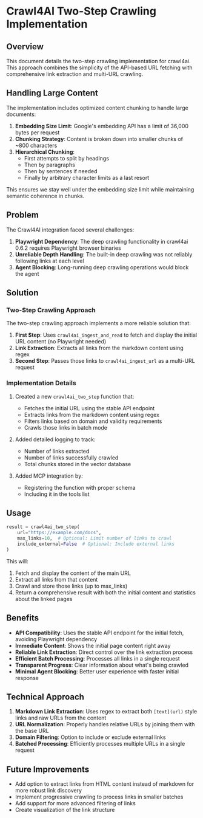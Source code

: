 # Crawl4AI Two-Step Crawling Implementation

## Overview

This document details the two-step crawling implementation for crawl4ai. This approach combines the simplicity of the API-based URL fetching with comprehensive link extraction and multi-URL crawling.

## Handling Large Content

The implementation includes optimized content chunking to handle large documents:

1. **Embedding Size Limit**: Google's embedding API has a limit of 36,000 bytes per request
2. **Chunking Strategy**: Content is broken down into smaller chunks of ~800 characters
3. **Hierarchical Chunking**: 
   - First attempts to split by headings
   - Then by paragraphs
   - Then by sentences if needed
   - Finally by arbitrary character limits as a last resort

This ensures we stay well under the embedding size limit while maintaining semantic coherence in chunks.

## Problem

The Crawl4AI integration faced several challenges:

1. **Playwright Dependency**: The deep crawling functionality in crawl4ai 0.6.2 requires Playwright browser binaries
2. **Unreliable Depth Handling**: The built-in deep crawling was not reliably following links at each level
3. **Agent Blocking**: Long-running deep crawling operations would block the agent

## Solution

### Two-Step Crawling Approach

The two-step crawling approach implements a more reliable solution that:

1. **First Step**: Uses `crawl4ai_ingest_and_read` to fetch and display the initial URL content (no Playwright needed)
2. **Link Extraction**: Extracts all links from the markdown content using regex
3. **Second Step**: Passes those links to `crawl4ai_ingest_url` as a multi-URL request

### Implementation Details

1. Created a new `crawl4ai_two_step` function that:
   - Fetches the initial URL using the stable API endpoint
   - Extracts links from the markdown content using regex
   - Filters links based on domain and validity requirements
   - Crawls those links in batch mode

2. Added detailed logging to track:
   - Number of links extracted
   - Number of links successfully crawled
   - Total chunks stored in the vector database

3. Added MCP integration by:
   - Registering the function with proper schema
   - Including it in the tools list

## Usage

```python
result = crawl4ai_two_step(
    url="https://example.com/docs",
    max_links=10,  # Optional: Limit number of links to crawl
    include_external=False  # Optional: Include external links
)
```

This will:
1. Fetch and display the content of the main URL
2. Extract all links from that content
3. Crawl and store those links (up to max_links)
4. Return a comprehensive result with both the initial content and statistics about the linked pages

## Benefits

- **API Compatibility**: Uses the stable API endpoint for the initial fetch, avoiding Playwright dependency
- **Immediate Content**: Shows the initial page content right away
- **Reliable Link Extraction**: Direct control over the link extraction process
- **Efficient Batch Processing**: Processes all links in a single request
- **Transparent Progress**: Clear information about what's being crawled
- **Minimal Agent Blocking**: Better user experience with faster initial response

## Technical Approach

1. **Markdown Link Extraction**: Uses regex to extract both `[text](url)` style links and raw URLs from the content
2. **URL Normalization**: Properly handles relative URLs by joining them with the base URL
3. **Domain Filtering**: Option to include or exclude external links
4. **Batched Processing**: Efficiently processes multiple URLs in a single request

## Future Improvements

- Add option to extract links from HTML content instead of markdown for more robust link discovery
- Implement progressive crawling to process links in smaller batches
- Add support for more advanced filtering of links
- Create visualization of the link structure

